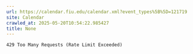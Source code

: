 ```yaml
---
url: https://calendar.fiu.edu/calendar.xml?event_types%5B%5D=121719
site: Calendar
crawled_at: 2025-05-20T10:54:22.985427
title: None
---
```


```
429 Too Many Requests (Rate Limit Exceeded)

```

